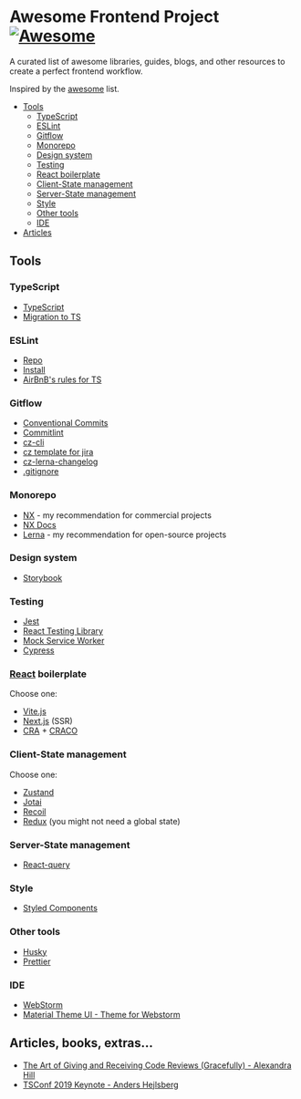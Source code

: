 # Awesome Frontend Project [![Awesome](https://cdn.rawgit.com/sindresorhus/awesome/d7305f38d29fed78fa85652e3a63e154dd8e8829/media/badge.svg)](https://github.com/sindresorhus/awesome)

A curated list of awesome libraries, guides, blogs, and other resources to create a perfect frontend workflow.

Inspired by the [awesome](https://github.com/sindresorhus/awesome) list.

* [Tools](#tools)
  * [TypeScript](#typescript)
  * [ESLint](#eslint)
  * [Gitflow](#gitflow)
  * [Monorepo](#monorepo)
  * [Design system](#design-system)
  * [Testing](#testing)
  * [React boilerplate](#react-boilerplate)
  * [Client-State management](#client-state-management)
  * [Server-State management](#server-state-management)
  * [Style](#style)
  * [Other tools](#other-tools)
  * [IDE](#ide)
* [Articles](#articles-books-extras)

## Tools


### TypeScript

* [TypeScript](https://github.com/microsoft/TypeScript)
* [Migration to TS](https://github.com/airbnb/ts-migrate)


### ESLint

* [Repo](https://github.com/eslint/eslint)
* [Install](https://eslint.org/docs/user-guide/getting-started)
* [AirBnB's rules for TS](https://github.com/iamturns/eslint-config-airbnb-typescript)


### Gitflow

* [Conventional Commits](https://www.conventionalcommits.org/)
* [Commitlint](https://github.com/conventional-changelog/commitlint)
* [cz-cli](https://github.com/commitizen/cz-cli)
* [cz template for jira](https://github.com/digitalroute/cz-conventional-changelog-for-jira)
* [cz-lerna-changelog](https://github.com/atlassian/cz-lerna-changelog)
* [.gitignore](https://gist.github.com/markbrouch/1026ed545d306febcea4)


### Monorepo

* [NX](https://github.com/nrwl/nx) - my recommendation for commercial projects
* [NX Docs](https://nx.dev/)
* [Lerna](https://github.com/lerna/lerna) - my recommendation for open-source projects


### Design system

* [Storybook](https://github.com/storybookjs/storybook)


### Testing

* [Jest](https://github.com/facebook/jest)
* [React Testing Library](https://github.com/testing-library/react-testing-library)
* [Mock Service Worker](https://github.com/mswjs/msw)
* [Cypress](https://github.com/cypress-io/cypress)


### [React](https://github.com/facebook/react) boilerplate
Choose one:
* [Vite.js](https://github.com/vitejs/vite)
* [Next.js](https://github.com/vercel/next.js) (SSR)
* [CRA](https://github.com/facebook/create-react-app) + [CRACO](https://github.com/gsoft-inc/craco)


### Client-State management
Choose one:
* [Zustand](https://github.com/pmndrs/zustand)
* [Jotai](https://github.com/pmndrs/jotai)
* [Recoil](https://github.com/facebookexperimental/Recoil)
* [Redux](https://github.com/reduxjs/redux) (you might not need a global state)


### Server-State management
* [React-query](https://github.com/tannerlinsley/react-query)


### Style

* [Styled Components](https://github.com/styled-components/styled-components)


### Other tools

* [Husky](https://github.com/typicode/husky)
* [Prettier](https://github.com/prettier/prettier)


### IDE

* [WebStorm](https://www.jetbrains.com/webstorm/)
* [Material Theme UI - Theme for Webstorm](https://plugins.jetbrains.com/plugin/8006-material-theme-ui)


## Articles, books, extras...

* [The Art of Giving and Receiving Code Reviews (Gracefully) - Alexandra Hill](https://www.alexandra-hill.com/2018/06/25/the-art-of-giving-and-receiving-code-reviews/)
* [TSConf 2019 Keynote - Anders Hejlsberg](https://www.youtube.com/watch?v=jmPZztKIFf4)
